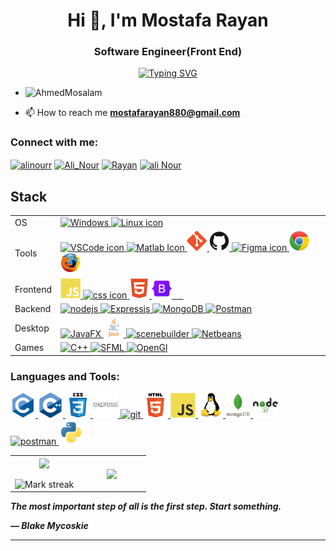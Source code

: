 <h1 align="center">Hi 👋, I'm Mostafa Rayan</h1>
<h3 align="center">Software Engineer(Front End)</h3>

<p align="center">
  <a href="https://git.io/typing-svg"><img src="https://readme-typing-svg.demolab.com?font=Fira+Code&weight=900&size=25&pause=1000&color=D27800&center=true&vCenter=true&width=600&height=100&lines=Information+System+Student+at (SCU);Frontend+Developer+with+NodeJS;" alt="Typing SVG" /></a>
</p>

- <p align="left"> <img src="https://komarev.com/ghpvc/?username=AhmedMosalam1&label=Profile%20views&color=0e75b6&style=flat" alt="AhmedMosalam" /> </p>
- 📫 How to reach me **mostafarayan880@gmail.com**


<h3 align="left">Connect with me:</h3>
<p align="left">
<a href="https://www.linkedin.com/in/mostafa-rayan-86305b247/?fbclid=IwAR0PKgq_1wc3l0TJMIoH6AK9lxbVVgeUZRbrQrXEZuu_bYssTZNhtViJTcM" target="blank"><img align="center" src="https://raw.githubusercontent.com/rahuldkjain/github-profile-readme-generator/master/src/images/icons/Social/linked-in-alt.svg" alt="alinourr" height="30" width="40" /></a>
<a href="https://www.codewars.com/users/Mostafa-Rayan1924" target="blank"><img align="center" src="https://www.codewars.com/packs/assets/logo.f607a0fb.svg" alt="Ali_Nour" height="30" width="40" /></a>            
  <a href="https://www.facebook.com/tata.rayan.5" target="blank"><img align="center"
      src="https://raw.githubusercontent.com/rahuldkjain/github-profile-readme-generator/master/src/images/icons/Social/facebook.svg"
      alt="Rayan" height="30" width="40" /></a>                                                                           
 <a href="https://wa.me/201156581025" target="blank"><img align="center"
      src="https://static.whatsapp.net/rsrc.php/yZ/r/JvsnINJ2CZv.svg"
      alt="ali Nour" height="30" width="40" /></a>


</p>

## Stack
<table>
   <tbody>
      <tr>
         <td>OS</td>
         <td>
            <a
               href="https://www.microsoft.com/en-us/software-download/windows10"
               title="Windows"
               >
            <img
               src="https://www.freeiconspng.com/thumbs/windows-icon-png/cute-ball-windows-icon-png-16.png"
               alt="Windows"
               height="32"
               />
            </a>
            <a href="" title="virtualbox ">
            <img
               src="https://www.linux.org/images/logo.png"
               alt="Linux icon"
               height="32"
               />
            </a>
         </td>
      </tr>
      <tr>
         <td>Tools</td>
         <td>
            <a href="https://code.visualstudio.com/" title="VSCode">
            <img
               src="https://cdn.icon-icons.com/icons2/2107/PNG/512/file_type_vscode_icon_130084.png"
               alt="VSCode icon"
               height="32"
               />
            </a>
            <a
               href="https://www.mathworks.com/products/matlab.html"
               title="Matlab"
               >
            <img
               src="https://upload.wikimedia.org/wikipedia/commons/thumb/2/21/Matlab_Logo.png/667px-Matlab_Logo.png"
               alt="Matlab Icon"
               height="32"
               />
            </a>
            <a href="https://git-scm.org" title="git">
            <img
               src="https://raw.githubusercontent.com/devicons/devicon/master/icons/git/git-original.svg"
               alt="git icon"
               height="32"
               />
            </a>
            <a href="https://github.com" title="GitHub">
            <img
               src="https://raw.githubusercontent.com/devicons/devicon/master/icons/github/github-original.svg"
               alt="GitHub icon"
               height="32"
               />
            </a>
            <a href="https://mozilla.org/firefox/" title="Figma">
            <img
               src="https://s.yimg.com/zb/imgv1/8c5e5e6e-2324-3f87-8ad8-3038797b7551/t_1024x1024"
               alt="Figma icon"
               height="32"
               />
            </a>
            <a href="https://www.google.com/chrome/" title="Chrome">
            <img
               src="https://raw.githubusercontent.com/devicons/devicon/master/icons/chrome/chrome-original.svg"
               alt="Chrome Icon"
               height="32"
               />
            </a>
            <a href="https://mozilla.org/firefox/" title="Firefox">
            <img
               src="https://raw.githubusercontent.com/devicons/devicon/master/icons/firefox/firefox-original.svg"
               alt="Firefox icon"
               height="32"
               />
            </a>
         </td>
      </tr>
      <tr>
         <td>Frontend</td>
         <td>
            <a
               href="https://developer.mozilla.org/en-US/docs/Web/JavaScript"
               title="JavaScript"
               >
            <img
               src="https://raw.githubusercontent.com/devicons/devicon/master/icons/javascript/javascript-plain.svg"
               alt="javascript"
               height="32"
               />
            </a>
            <a href="https://www.w3schools.com/css/" title="Css">
            <img
               src="https://cdn.pixabay.com/photo/2017/08/05/11/16/logo-2582747_1280.png"
               alt="css icon"
               height="32"
               />
            </a>
            <a
               href="https://developer.mozilla.org/en-US/docs/Glossary/HTML5"
               title="HTML 5"
               >
            <img
               src="https://raw.githubusercontent.com/devicons/devicon/master/icons/html5/html5-plain.svg"
               alt="HTML Icon"
               height="32"
               />
            </a>
            <a href="https://getbootstrap.com" title="Bootstrap 4 and 5">
            <img
               src="https://raw.githubusercontent.com/devicons/devicon/master/icons/bootstrap/bootstrap-original.svg"
               alt="Bootstrap Icon"
               height="32"
               />
            </a>
            <a href="">
            <img
               src="https://tse1.mm.bing.net/th?id=OIP.FQR3B8ppNjvaw4XFHiZyBAHaEK&pid=Api&P=0&h=220"
               alt=""
               height="32"
               />
            </a>
             <a href="">
            <img
               src="https://github.com/pmndrs/zustand/raw/main/docs/bear.jpg"
               alt=""
               height="32"
               />
            </a>
            <a href="">
            <img
               src="https://s.yimg.com/fz/api/res/1.2/MjFHxegpjdQIkkLfkKy58Q--~C/YXBwaWQ9c3JjaGRkO2ZpPWZpdDtoPTI2MDtxPTgwO3c9MzMy/https://s.yimg.com/zb/imgv1/30a711af-ec24-3047-a9ac-5306c7904006/t_500x300"
               alt=""
               height="32"
               />
            </a>
            <a href="">
            <img
               src="https://s.yimg.com/fz/api/res/1.2/wxp6sDpIXXq4JsxA94MqIQ--~C/YXBwaWQ9c3JjaGRkO2ZpPWZpdDtoPTI2MDtxPTgwO3c9MzMy/https://s.yimg.com/zb/imgv1/4a177a0b-88ff-3964-903c-7d25ce04c6ae/t_500x300"
               alt=""
               height="32"
               />
            </a>
            <a href="https://s.yimg.com/fz/api/res/1.2/GrY1lq8BNJ7rHgGzUh1KsA--~C/YXBwaWQ9c3JjaGRkO2ZpPWZpdDtoPTI2MDtxPTgwO3c9MzMy/https://s.yimg.com/zb/imgv1/c393182f-4a82-362c-aaee-2357ffe1f515/t_500x300">
            <img
               src=""
               alt=""
               height="32"
               />
            </a>
         </td>
      </tr>
      <tr>
           <td>Backend</td>
         <td>
            <a
               href="#"
               title="nodejs"
               >
            <img
               src="https://seeklogo.com/images/N/nodejs-logo-FBE122E377-seeklogo.com.png"
               alt="nodejs"
               height="32"
               />
            </a>
            <a
               href="#"
               title="Expressjs"
               >
            <img
               src="https://upload.wikimedia.org/wikipedia/commons/6/64/Expressjs.png"
               alt="Expressjs"
               height="32"
               />
            </a>
            <a href="#" title="MongoDB">
            <img
               src="https://upload.wikimedia.org/wikipedia/commons/thumb/9/93/MongoDB_Logo.svg/2560px-MongoDB_Logo.svg.png"
               alt="MongoDB"
               height="30"
               />
            </a>
            <a href="#" title="Postman">
            <img
               src="https://upload.wikimedia.org/wikipedia/commons/c/c2/Postman_%28software%29.png"
               alt="Postman"
               height="30"
               />
            </a>
         </td>
      </tr>
      <tr>
         <td>Desktop</td>
         <td>
            <a href="https://openjfx.io/" title="JavaFX">
            <img
               src="https://static.wixstatic.com/media/2724b2_a4c660815dde4271be00cb7e9b9cae2c~mv2.png/v1/fit/w_605%2Ch_533%2Cal_c/file.png"
               alt="JavaFX"
               height="32"
               />
            </a>
            <a href="https://www.java.com/en/" title="Java">
            <img
               src="https://raw.githubusercontent.com/github/explore/5b3600551e122a3277c2c5368af2ad5725ffa9a1/topics/java/java.png"
               alt="Java"
               height="32"
               />
            </a>
            <a
               href="https://gluonhq.com/products/scene-builder/"
               title="scenebuilder"
               >
            <img
               src="https://i0.wp.com/gluonhq.com/wp-content/uploads/2015/02/SceneBuilderLogo.png?fit=781%2C781&ssl=1"
               alt="scenebuilder"
               height="32"
               />
            </a>
            <a href="https://netbeans.apache.org/" title="Netbeans">
            <img
               src="https://netbeans.apache.org/images/apache-netbeans.svg"
               alt="Netbeans"
               height="32"
               />
            </a>
         </td>
      </tr>
      <tr>
         <td>Games</td>
         <td>
            <a
               href="https://www.w3schools.com/cpp/default.asp"
               title="C++"
               >
            <img
               src="https://upload.wikimedia.org/wikipedia/commons/thumb/1/18/ISO_C%2B%2B_Logo.svg/800px-ISO_C%2B%2B_Logo.svg.png"
               alt="C++"
               height="32"
               />
            </a>
            <a
               href="https://www.sfml-dev.org/"
               title="SFML"
               >
            <img
               src="https://upload.wikimedia.org/wikipedia/commons/thumb/a/a0/SFML_Logo.svg/1200px-SFML_Logo.svg.png"
               alt="SFML"
               height="32"
               />
            </a>
            <a href="https://www.opengl.org/" title="OpenGl">
            <img
               src="https://upload.wikimedia.org/wikipedia/commons/thumb/e/e9/Opengl-logo.svg/2560px-Opengl-logo.svg.png"
               alt="OpenGl"
               height="30"
               />
            </a>
         </td>
      </tr>
   </tbody>
</table>

<!--<h2> Programming Languages</h2>

<p>
    <a href="#"><img alt="C" src="https://img.shields.io/badge/C%20-%232370ED.svg?logo=c&logoColor=white"></a>
    <a href="#"><img alt="C++" src="https://img.shields.io/badge/C++%20-%2300599C.svg?logo=c%2B%2B&logoColor=white"></a>
    <a href="#"><img alt="CSS" src="https://img.shields.io/badge/CSS%20-%231572B6.svg?logo=css3&logoColor=white"></a>
    <a href="#"><img alt="HTML" src="https://img.shields.io/badge/HTML%20-%23E34F26.svg?logo=html5&logoColor=white"></a>
    <a href="#"><img alt="JavaScript" src="https://img.shields.io/badge/JavaScript%20-%23F7DF1E.svg?logo=javascript&logoColor=black"></a>
    <a href="#"><img alt="Python" src="https://camo.githubusercontent.com/3bded904a0ba3f43805cf0e1bbea466a8f942158271015693d2e3f97db0d2775/68747470733a2f2f696d672e736869656c64732e696f2f62616467652f507974686f6e2532302d2532333134333534432e7376673f7374796c653d706c6173746963266c6f676f3d707974686f6e266c6f676f436f6c6f723d7768697465"></a>
   
</p>-->
<h3 align="left">Languages and Tools:</h3>
<p align="left">  <a href="https://www.cprogramming.com/" target="_blank" rel="noreferrer"> <img src="https://raw.githubusercontent.com/devicons/devicon/master/icons/c/c-original.svg" alt="c" width="40" height="40"/> </a> <a href="https://www.w3schools.com/cpp/" target="_blank" rel="noreferrer"> <img src="https://raw.githubusercontent.com/devicons/devicon/master/icons/cplusplus/cplusplus-original.svg" alt="cplusplus" width="40" height="40"/> </a> <a href="https://www.w3schools.com/css/" target="_blank" rel="noreferrer"> <img src="https://raw.githubusercontent.com/devicons/devicon/master/icons/css3/css3-original-wordmark.svg" alt="css3" width="40" height="40"/> </a> <a href="https://expressjs.com" target="_blank" rel="noreferrer"> <img src="https://raw.githubusercontent.com/devicons/devicon/master/icons/express/express-original-wordmark.svg" alt="express" width="40" height="40"/> </a> <a href="https://git-scm.com/" target="_blank" rel="noreferrer"> <img src="https://www.vectorlogo.zone/logos/git-scm/git-scm-icon.svg" alt="git" width="40" height="40"/> </a> <a href="https://www.w3.org/html/" target="_blank" rel="noreferrer"> <img src="https://raw.githubusercontent.com/devicons/devicon/master/icons/html5/html5-original-wordmark.svg" alt="html5" width="40" height="40"/> </a> <a href="https://developer.mozilla.org/en-US/docs/Web/JavaScript" target="_blank" rel="noreferrer"> <img src="https://raw.githubusercontent.com/devicons/devicon/master/icons/javascript/javascript-original.svg" alt="javascript" width="40" height="40"/> </a> <a href="https://www.linux.org/" target="_blank" rel="noreferrer"> <img src="https://raw.githubusercontent.com/devicons/devicon/master/icons/linux/linux-original.svg" alt="linux" width="40" height="40"/> </a> <a href="https://www.mongodb.com/" target="_blank" rel="noreferrer"> <img src="https://raw.githubusercontent.com/devicons/devicon/master/icons/mongodb/mongodb-original-wordmark.svg" alt="mongodb" width="40" height="40"/> </a> <a href="https://nodejs.org" target="_blank" rel="noreferrer"> <img src="https://raw.githubusercontent.com/devicons/devicon/master/icons/nodejs/nodejs-original-wordmark.svg" alt="nodejs" width="40" height="40"/> </a> <a href="https://postman.com" target="_blank" rel="noreferrer"> <img src="https://www.vectorlogo.zone/logos/getpostman/getpostman-icon.svg" alt="postman" width="40" height="40"/> </a> <a href="https://www.python.org" target="_blank" rel="noreferrer"> <img src="https://raw.githubusercontent.com/devicons/devicon/master/icons/python/python-original.svg" alt="python" width="40" height="40"/> </a>  </p>

<!--- stats & Trophy (start) -->
<p align="center">
  <!--- stats (start) -->
<table align="center">
<tr border="none">
<td width="50%" align="center">
  
  <img  align="center"  src="https://github-readme-stats.vercel.app/api?username=AhmedMosalam1&theme=dark&show_icons=true&count_private=true" />
  <br></br>
  <img  title="🔥 Get streak stats for your profile at git.io/streak-stats" alt="Mark streak" src="https://github-readme-streak-stats.herokuapp.com/?user=AhmedMosalam1&theme=dark&hide_border=false" /> 
</td>

<td width="50%" align="center">

  <img  align="center"  src="https://github-readme-stats.anuraghazra1.vercel.app/api/top-langs/?username=AhmedMosalam1&theme=dark&hide_border=false&no-bg=true&no-frame=true&langs_count=10"/>
  
  </td>
</tr>
</table>
<!--- stats (end) -->

***The most important step of all is the first step. Start something.***

***— Blake Mycoskie***

<hr>

